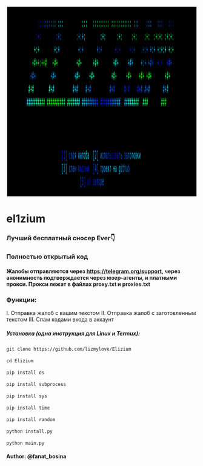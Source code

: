 <p align="center">
<img src="https://github.com/lizmylove/Elizium/blob/main/Screenshot_20241011-232436~2.png", width="500", height="500">
</p>


# el1zium
### Лучший бесплатный сносер Ever👇

### Полностью открытый код

#### Жалобы отправляются через https://telegram.org/support, через анонимность подтверждается через юзер-агенты, и платными прокси. Прокси лежат в файлах proxy.txt и proxies.txt

### Функции:
I. Отправка жалоб с вашим текстом
II. Отправка жалоб с заготовленным текстом
III. Спам кодами входа в аккаунт









##### Установка (одна инструкция для Linux и Termux):

`git clone https://github.com/lizmylove/Elizium`

`cd Elizium`

`pip install os`

`pip install subprocess`

`pip install sys`

`pip install time`

`pip install random`

`python install.py`

`python main.py`



#### Author: @fanat_bosina
